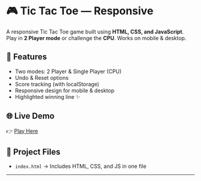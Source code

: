 # 🎮 Tic Tac Toe — Responsive

A responsive Tic Tac Toe game built using **HTML, CSS, and JavaScript**.  
Play in **2 Player mode** or challenge the **CPU**. Works on mobile & desktop.

## 🚀 Features
- Two modes: 2 Player & Single Player (CPU)
- Undo & Reset options
- Score tracking (with localStorage)
- Responsive design for mobile & desktop
- Highlighted winning line ✨

## 🌐 Live Demo
👉 [Play Here](https://your-username.github.io/tic-tac-toe/)

## 📂 Project Files
- `index.html` → Includes HTML, CSS, and JS in one file

---
